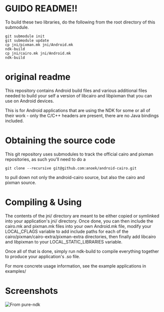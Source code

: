 GUIDO README!!
==============

To build these two libraries, do the following from the root directory
of this submodule.

    git submodule init
    git submodule update
    cp jni/pixman.mk jni/Android.mk
    ndk-build
    cp jni/cairo.mk jni/Android.mk
    ndk-build

original readme
===============
This repository contains Android build files and various additional
files needed to build your self a version of libcairo and libpixman
that you can use on Android devices.

This is for Android applications that are using the NDK for some or
all of their work - only the C/C++ headers are present, there are
no Java bindings included.


Obtaining the source code
=========================

This git repository uses submodules to track the official cairo
and pixman repositories, as such you'll need to do a 

    git clone --recursive git@github.com:anoek/android-cairo.git

to pull down not only the android-cairo source, but also the
cairo and pixman source.


Compiling & Using
=================

The contents of the jni/ directory are meant to be either copied
or symlinked into your application's jni/ directory. Once done,
you can then include the cairo.mk and pixman.mk files into your
own Android.mk file, modify your LOCAL_CFLAGS variable to add
include paths for each of the cairo/pixman/cairo-extra/pixman-extra
directories, then finally add libcairo and libpixman to your
LOCAL_STATIC_LIBRARIES variable.

Once all of that is done, simply run ndk-build to compile everything
together to produce your application's .so file.

For more concrete usage information, see the example applications
in examples/

Screenshots
===========

![From pure-ndk](https://github.com/anoek/android-cairo/raw/master/examples/pure-ndk/screenshot.png)
